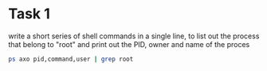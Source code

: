 # Task 1

write a short series of shell commands in a single line, to list out the process that belong to "root" and print out the PID, owner and name of the proces

```bash
ps axo pid,command,user | grep root
```
